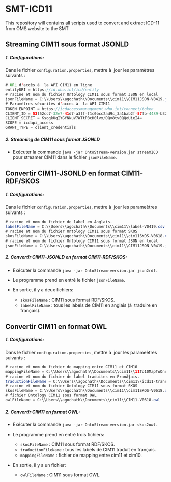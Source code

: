 # SMT-ICD11
This repository will contains all scripts used to convert and extract ICD-11 from OMS website to the SMT


## Streaming CIM11 sous format JSONLD<a id="streamingcim"></a>

##### 1. Configurations:

Dans le fichier `configuration.properties`, mettre à  jour les paramètres suivants : 

```java
# URL d'accès à  la API CIM11 en ligne
entityURI = https://id.who.int/icd/entity
# racine et nom du fichier Ontology CIM11 sous format JSON en local
jsonFileName = C:\\Users\\agochath\\Documents\\cim11\\CIM11JSON-V0419.json
# Paramètres sécurités d'acces à  la API CIM11
TOKEN_ENPOINT = https://icdaccessmanagement.who.int/connect/token
CLIENT_ID = 53f52cc7-32e7-41d7-a3ff-f1c0bcc2ad9c_3a1bab2f-57fb-4489-b322-87e59609db7c
CLIENT_SECRET = KsogkUqIYGfNNuV7WTtP8cH0lvx/DQv8tv0QQoUieI4=
SCOPE = icdapi_access
GRANT_TYPE = client_credentials
```

##### 2. Streaming de CIM11 sous format JSONLD

* Exécuter la commande `java -jar OntoStream-version.jar streamICD` pour streamer CIM11 dans le fichier `jsonFileName`.

##  Convertir CIM11-JSONLD en format CIM11-RDF/SKOS<a id="jsontordfskos"></a>

##### 1. Configurations:

Dans le fichier `configuration.properties`, mettre à  jour les parameètres suivants : 

```java
# racine et nom du fichier de label en Anglais.
labelFileName = C:\\Users\\agochath\\Documents\\cim11\\label-V0419.csv
# racine et nom du fichier Ontology CIM11 sous format SKOS
skosFileName = C:\\Users\\agochath\\Documents\\cim11\\cim11SKOS-V0618.xml
# racine et nom du fichier Ontology CIM11 sous format JSON en local
jsonFileName = C:\\Users\\agochath\\Documents\\cim11\\CIM11JSON-V0419.json
```

##### 2. Convertir CIM11-JSONLD en format CIM11-RDF/SKOS:

* Exécuter la commande `java -jar OntoStream-version.jar json2rdf`.
* Le programme prend en entré le fichier `jsonFileName`. 
* En sortie, il y a deux fichiers:

    * `skosFileName` : CIM11 sous format RDF/SKOS.
    * `labelFileName` : tous les labels de CIM11 en anglais (à  traduire en français).


## Convertir CIM11 en format OWL<a id="toowl"></a>

##### 1. Configurations:

Dans le fichier `configuration.properties`, mettre à  jour les parameètres suivants : 

```java
# racine et nom du fichier de mapping entre CIM11 et CIM10
mappingFileName = C:\\Users\\agochath\\Documents\\cim11\\11To10MapToOneCategory.xlsx
# racine et nom du fichier de label traduites en FranÃ§ais.
traductionFileName = C:\\Users\\agochath\\Documents\\cim11\\icd11-translations-01.xlsx
# racine et nom du fichier Ontology CIM11 sous format SKOS
skosFileName = C:\\Users\\agochath\\Documents\\cim11\\cim11SKOS-V0618.xml
# fichier Ontology CIM11 sous format OWL
owlFileName = C:\\Users\\agochath\\Documents\\cim11\\CIM11-V0618.owl
```

##### 2. Convertir CIM11 en format OWL:

* Exécuter la commande `java -jar OntoStream-version.jar skos2owl`.
* Le programme prend en entré trois fichiers:  

    * `skosFileName` : CIM11 sous format RDF/SKOS.
    * `traductionFileName` : tous les labels de CIM11 traduit en français.
    * `mappingFileName` : fichier de mapping entre cim11 et cim10.

* En sortie, il y a un fichier:

    * `owlFileName` : CIM11 sous format OWL.
  

